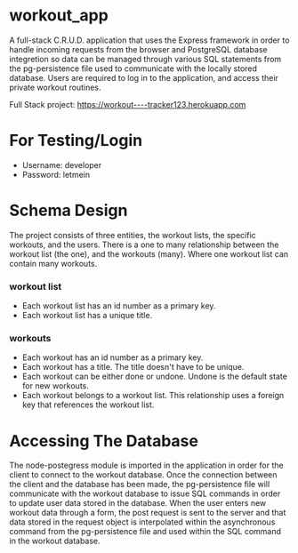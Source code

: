 # workout_app

A full-stack C.R.U.D. application that uses the Express framework in order to handle incoming requests from the browser and PostgreSQL database integretion  so data can be managed through various SQL statements from the pg-persistence file used to communicate with the locally stored database. Users are required to log in to the application, and access their private workout routines. 

Full Stack project: https://workout----tracker123.herokuapp.com

# For Testing/Login
 * Username: developer
 * Password: letmein

# Schema Design 

The project consists of three entities, the workout lists, the specific workouts, and the users. There is a one to many relationship between the workout list (the one), and the workouts (many). Where one workout list can contain many workouts. 

### workout list
 * Each workout list has an id number as a primary key.
 * Each workout list has a unique title.

### workouts
 * Each workout has an id number as a primary key.
 * Each workout has a title. The title doesn't have to be unique.
 * Each workout can be either done or undone. Undone is the default state for new workouts.
 * Each workout belongs to a workout list. This relationship uses a foreign key that references the workout list.

# Accessing The Database 
The node-postegress module is imported in the application in order for the client to connect to the workout database. Once the connection between the client and the database has been made, the pg-persistence file will communicate with the workout database to issue SQL commands in order to update user data stored in the database. When the user enters new workout data through a form, the post request is sent to the server and that data stored in the request object is interpolated within the asynchronous command from the pg-persistence  file and used within the SQL command in the workout database.   






 
